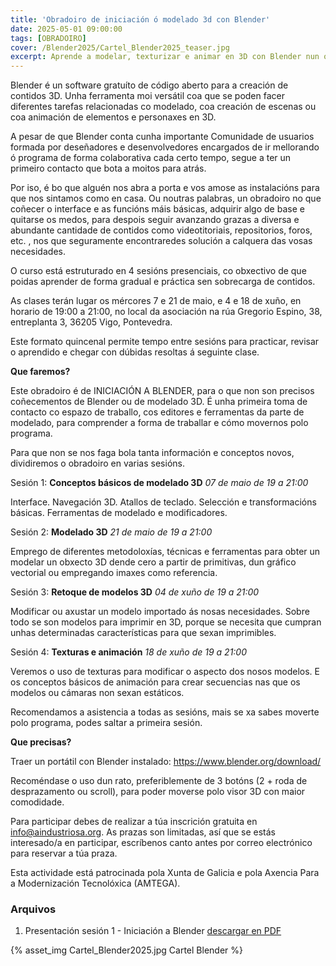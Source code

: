 ```yaml
---
title: 'Obradoiro de iniciación ó modelado 3d con Blender'
date: 2025-05-01 09:00:00
tags: [OBRADOIRO]
cover: /Blender2025/Cartel_Blender2025_teaser.jpg
excerpt: Aprende a modelar, texturizar e animar en 3D con Blender nun obradoiro de iniciación práctico e guiado por Sabela. 4 sesións presenciais en A Industriosa durante maio e xuño. 
---
```


Blender é un software gratuíto de código aberto para a creación de contidos 3D. Unha ferramenta moi versátil coa que se poden facer diferentes tarefas relacionadas co modelado, coa creación de escenas ou coa animación de elementos e personaxes en 3D.

A pesar de que Blender conta cunha importante Comunidade de usuarios formada por deseñadores e desenvolvedores encargados de ir mellorando ó programa de forma colaborativa cada certo tempo, segue a ter un primeiro contacto que bota a moitos para atrás.

Por iso, é bo que alguén nos abra a porta e vos amose as instalacións para que nos sintamos como en casa. Ou noutras palabras, un obradoiro no que coñecer o interface e as funcións máis básicas, adquirir algo de base e quitarse os medos, para despois seguir avanzando grazas a diversa e abundante cantidade de contidos como videotitoriais, repositorios, foros, etc. , nos que seguramente encontraredes solución a calquera das vosas necesidades.

O curso está estruturado en 4 sesións presenciais, co obxectivo de que poidas aprender de forma gradual e práctica sen sobrecarga de contidos.

As clases terán lugar os mércores 7 e 21 de maio, e 4 e 18 de xuño, en horario de 19:00 a 21:00, no local da asociación na rúa Gregorio Espino, 38, entreplanta 3, 36205 Vigo, Pontevedra.

Este formato quincenal permite tempo entre sesións para practicar, revisar o aprendido e chegar con dúbidas resoltas á seguinte clase.

<strong>Que faremos?</strong>

Este obradoiro é de INICIACIÓN A BLENDER, para o que non son precisos coñecementos de Blender ou de modelado 3D. É unha primeira toma de contacto co espazo de traballo, cos editores e ferramentas da parte de modelado, para comprender a forma de traballar e cómo movernos polo programa.

Para que non se nos faga bola tanta información e conceptos novos, dividiremos o obradoiro en varias sesións.

Sesión 1: <strong>Conceptos básicos de modelado 3D</strong>
<em>07 de maio de 19 a 21:00</em>

Interface. Navegación 3D. Atallos de teclado. Selección e transformacións básicas. Ferramentas de modelado e modificadores.

Sesión 2: <strong>Modelado 3D</strong>
<em>21 de maio de 19 a 21:00</em>

Emprego de diferentes metodoloxías, técnicas e ferramentas para obter un modelar un obxecto 3D dende cero a partir de primitivas, dun gráfico vectorial ou empregando imaxes como referencia.

Sesión 3: <strong>Retoque de modelos 3D</strong>
<em>04 de xuño de 19 a 21:00</em>

Modificar ou axustar un modelo importado ás nosas necesidades. Sobre todo se son modelos para imprimir en 3D, porque se necesita que cumpran unhas determinadas características para que sexan imprimibles.

Sesión 4: <strong>Texturas e animación</strong>
<em>18 de xuño de 19 a 21:00</em>

Veremos o uso de texturas para modificar o aspecto dos nosos modelos. E os conceptos básicos de animación para crear secuencias nas que os modelos ou  cámaras non sexan estáticos.

Recomendamos a asistencia a todas as sesións, mais se xa sabes moverte polo programa, podes saltar a primeira sesión.

<strong>Que precisas?</strong>

Traer un portátil con Blender instalado:  https://www.blender.org/download/

Recoméndase o uso dun rato, preferiblemente de 3 botóns (2 + roda de desprazamento ou scroll), para poder moverse polo visor 3D con maior comodidade.

Para participar debes de realizar a túa inscrición gratuita en <a href="mailto:info@aindustriosa.org">info@aindustriosa.org</a>. As prazas son limitadas, así que se estás interesado/a en participar, escríbenos canto antes por correo electrónico para reservar a túa praza.

Esta actividade está patrocinada pola Xunta de Galicia e pola Axencia Para a Modernización Tecnolóxica (AMTEGA).

<h3> Arquivos</h3>

1. Presentación sesión 1 - Iniciación a Blender [descargar en PDF](./1_Iniciacion_blender.pdf)



{% asset_img Cartel_Blender2025.jpg Cartel Blender %} 
